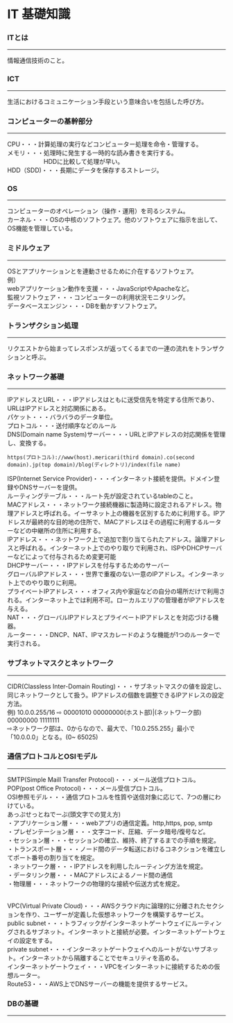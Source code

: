 # IT 基礎知識

### ITとは
---
情報通信技術のこと。
### ICT
---
生活におけるコミュニケーション手段という意味合いを包括した呼び方。
### コンピューターの基幹部分
---
CPU・・・計算処理の実行などコンピューター処理を命令・管理する。<br>
メモリ・・・処理時に発生する一時的な読み書きを実行する。
　　　　　　HDDに比較して処理が早い。<br>
HDD（SDD)・・・長期にデータを保存するストレージ。
### OS
---
コンピューターのオペレーション（操作・運用）を司るシステム。<br>
カーネル・・・OSの中核のソフトウェア。他のソフトウェアに指示を出して、OS機能を管理している。
### ミドルウェア
---
OSとアプリケーションとを連動させるために介在するソフトウェア。<br>
例）<br>
webアプリケーション動作を支援・・・JavaScriptやApacheなど。<br>
監視ソフトウェア・・・コンピューターの利用状況モニタリング。<br>
データベースエンジン・・・DBを動かすソフトウェア。
### トランザクション処理
---
リクエストから始まってレスポンスが返ってくるまでの一連の流れをトランザクションと呼ぶ。
### ネットワーク基礎
---
IPアドレスとURL・・・IPアドレスはともに送受信先を特定する住所であり、URLはIPアドレスと対応関係にある。<br>
パケット・・・バラバラのデータ単位。<br>
プロトコル・・・送付順序などのルール<br>
DNS(Domain name System)サーバー・・・URLとIPアドレスの対応関係を管理し、変換する。<br>
~~~
https(プロトコル)://www(host).mericari(third domain).co(second domain).jp(top domain)/blog(ディレクトリ)/index(file name)
~~~
ISP(Internet Service Provider)・・・インターネット接続を提供。ドメイン登録やDNSサーバーを提供。<br>
ルーティングテーブル・・・ルート先が設定されているtableのこと。<br>
MACアドレス・・・ネットワーク接続機器に製造時に設定されるアドレス。物理アドレスと呼ばれる。イーサネット上の機器を区別するために利用する。IPアドレスが最終的な目的地の住所で、MACアドレスはその過程に利用するルーターなどの中継所の住所に利用する。<br>
IPアドレス・・・ネットワーク上で追加で割り当てられたアドレス。論理アドレスと呼ばれる。インターネット上でのやり取りで利用され、ISPやDHCPサーバーなどによって付与されるため変更可能<br>
DHCPサーバー・・・IPアドレスを付与するためのサーバー<br>
グローバルIPアドレス・・・世界で重複のない一意のIPアドレス。インターネット上でのやり取りに利用。<br>
プライベートIPアドレス・・・オフィス内や家庭などの自分の場所だけで利用される。インターネット上では利用不可。ローカルエリアの管理者がIPアドレスを与える。<br>
NAT・・・グローバルIPアドレスとプライベートIPアドレスとを対応づける機器。<br>
ルーター・・・DNCP、NAT、IPマスカレードのような機能が1つのルーターで実行される。


### サブネットマスクとネットワーク
---
CIDR(Classless Inter-Domain Routing)・・・サブネットマスクの値を設定し、同じネットワークとして扱う。IPアドレスの個数を調整できるIPアドレスの設定方法。<br>
例)
10.0.0.255/16 ⇨ 00001010 00000000(ホスト部)|(ネットワーク部) 00000000 11111111<br>
⇨ネットワーク部は、0からなので、最大で、「10.0.255.255」最小で 「10.0.0.0」となる。(0~ 65025)<br>

### 通信プロトコルとOSIモデル
---
SMTP(Simple Maill Transfer Protocol)・・・メール送信プロトコル。<br>
POP(post Office Protocol)・・・メール受信プロトコル。<br>
OSI参照モデル・・・通信プロトコルを性質や送信対象に応じて、7つの層にわけている。<br>
あっぷせっとねでーぶ(頭文字での覚え方)<br>
・アプリケーション層・・・webアプリの通信定義。http,https, pop, smtp<br>
・プレゼンテーション層・・・文字コード、圧縮、データ暗号/復号など。<br>
・セッション層・・・セッションの確立、維持、終了するまでの手順を規定。<br>
・トランスポート層・・・ノード間のデータ転送におけるコネクションを確立してポート番号の割り当てを規定。<br>
・ネットワーク層・・・IPアドレスを利用したルーティング方法を規定。<br>
・データリンク層・・・MACアドレスによるノード間の通信<br>
・物理層・・・ネットワークの物理的な接続や伝送方式を規定。<br><br>

VPC(Virtual Private Cloud)・・・AWSクラウド内に論理的に分離されたセクションを作り、ユーザーが定義した仮想ネットワークを構築するサービス。<br>
public subnet・・・トラフィックがインターネットゲートウェイにルーティングされるサブネット。インターネットと接続が必要。インターネットゲートウェイの設定をする。<br>
private subnet・・・インターネットゲートウェイへのルートがないサブネット。インターネットから隔離することでセキュリティを高める。<br>
インターネットゲートウェイ・・・VPCをインターネットに接続するための仮想ルーター。<br>
Route53・・・AWS上でDNSサーバーの機能を提供するサービス。<br>

### DBの基礎
---
